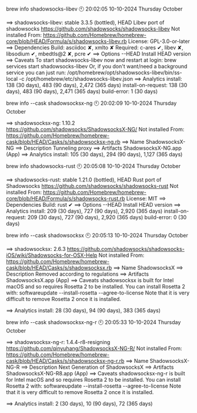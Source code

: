 brew info shadowsocks-libev                                                                      🕙 20:02:05 10-10-2024 Thursday October  

==> shadowsocks-libev: stable 3.3.5 (bottled), HEAD
Libev port of shadowsocks
https://github.com/shadowsocks/shadowsocks-libev
Not installed
From: https://github.com/Homebrew/homebrew-core/blob/HEAD/Formula/s/shadowsocks-libev.rb
License: GPL-3.0-or-later
==> Dependencies
Build: asciidoc ✘, xmlto ✘
Required: c-ares ✔, libev ✘, libsodium ✔, mbedtls@2 ✘, pcre ✔
==> Options
--HEAD
        Install HEAD version
==> Caveats
To start shadowsocks-libev now and restart at login:
  brew services start shadowsocks-libev
Or, if you don't want/need a background service you can just run:
  /opt/homebrew/opt/shadowsocks-libev/bin/ss-local -c /opt/homebrew/etc/shadowsocks-libev.json
==> Analytics
install: 138 (30 days), 483 (90 days), 2,472 (365 days)
install-on-request: 138 (30 days), 483 (90 days), 2,471 (365 days)
build-error: 1 (30 days)


 brew info --cask shadowsocksx-ng                                                         🕙 20:02:09 10-10-2024 Thursday October  

==> shadowsocksx-ng: 1.10.2
https://github.com/shadowsocks/ShadowsocksX-NG/
Not installed
From: https://github.com/Homebrew/homebrew-cask/blob/HEAD/Casks/s/shadowsocksx-ng.rb
==> Name
ShadowsocksX-NG
==> Description
Tunneling proxy
==> Artifacts
ShadowsocksX-NG.app (App)
==> Analytics
install: 105 (30 days), 294 (90 days), 1,127 (365 days)

brew info shadowsocks-rust                                                               🕙 20:05:08 10-10-2024 Thursday October  

==> shadowsocks-rust: stable 1.21.0 (bottled), HEAD
Rust port of Shadowsocks
https://github.com/shadowsocks/shadowsocks-rust
Not installed
From: https://github.com/Homebrew/homebrew-core/blob/HEAD/Formula/s/shadowsocks-rust.rb
License: MIT
==> Dependencies
Build: rust ✔
==> Options
--HEAD
        Install HEAD version
==> Analytics
install: 209 (30 days), 727 (90 days), 2,920 (365 days)
install-on-request: 209 (30 days), 727 (90 days), 2,920 (365 days)
build-error: 0 (30 days)

brew info --cask shadowsocksx                                                            🕙 20:05:13 10-10-2024 Thursday October  

==> shadowsocksx: 2.6.3
https://github.com/shadowsocks/shadowsocks-iOS/wiki/Shadowsocks-for-OSX-Help
Not installed
From: https://github.com/Homebrew/homebrew-cask/blob/HEAD/Casks/s/shadowsocksx.rb
==> Name
ShadowsocksX
==> Description
Removed according to regulations
==> Artifacts
ShadowsocksX.app (App)
==> Caveats
shadowsocksx is built for Intel macOS and so requires Rosetta 2 to be installed.
You can install Rosetta 2 with:
  softwareupdate --install-rosetta --agree-to-license
Note that it is very difficult to remove Rosetta 2 once it is installed.

==> Analytics
install: 28 (30 days), 94 (90 days), 383 (365 days)

 brew info --cask shadowsocksx-ng-r                                                       🕙 20:05:33 10-10-2024 Thursday October  

==> shadowsocksx-ng-r: 1.4.4-r8-resigning
https://github.com/qinyuhang/ShadowsocksX-NG-R/
Not installed
From: https://github.com/Homebrew/homebrew-cask/blob/HEAD/Casks/s/shadowsocksx-ng-r.rb
==> Name
ShadowsocksX-NG-R
==> Description
Next Generation of ShadowsocksX
==> Artifacts
ShadowsocksX-NG-R8.app (App)
==> Caveats
shadowsocksx-ng-r is built for Intel macOS and so requires Rosetta 2 to be installed.
You can install Rosetta 2 with:
  softwareupdate --install-rosetta --agree-to-license
Note that it is very difficult to remove Rosetta 2 once it is installed.

==> Analytics
install: 2 (30 days), 10 (90 days), 72 (365 days)
